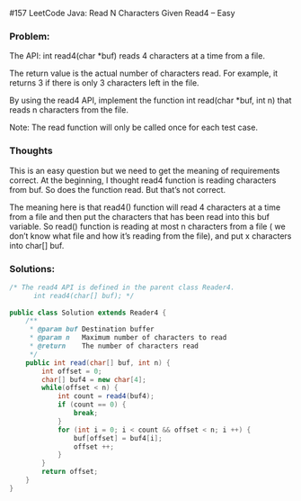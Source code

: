 #157 LeetCode Java: Read N Characters Given Read4 – Easy

### Problem:
The API: int read4(char *buf) reads 4 characters at a time from a file.

The return value is the actual number of characters read. For example, it returns 3 if there is only 3 characters left in the file.

By using the read4 API, implement the function int read(char *buf, int n) that reads n characters from the file.

Note:
The read function will only be called once for each test case.
### Thoughts
This is an easy question but we need to get the meaning of requirements correct.
At the beginning, I thought read4 function is reading characters from buf. So does the function read. But that’s not correct.

The meaning here is that read4() function will read 4 characters at a time from a file and then put the characters that has been read into this buf variable.
So read() function is reading at most n characters from a file ( we don’t know what file and how it’s reading from the file), and put x characters into char[] buf.

### Solutions:

```java
/* The read4 API is defined in the parent class Reader4.
      int read4(char[] buf); */
 
public class Solution extends Reader4 {
    /**
     * @param buf Destination buffer
     * @param n   Maximum number of characters to read
     * @return    The number of characters read
     */
    public int read(char[] buf, int n) {
        int offset = 0;
        char[] buf4 = new char[4];
        while(offset < n) {
            int count = read4(buf4);
            if (count == 0) {
                break;
            }
            for (int i = 0; i < count && offset < n; i ++) {
                buf[offset] = buf4[i];
                offset ++;
            }
        }
        return offset;
    }
}
```